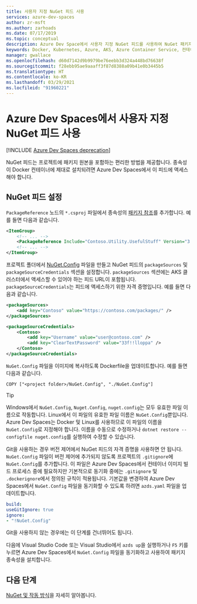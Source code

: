```yaml
---
title: 사용자 지정 NuGet 피드 사용
services: azure-dev-spaces
author: zr-msft
ms.author: zarhoads
ms.date: 07/17/2019
ms.topic: conceptual
description: Azure Dev Space에서 사용자 지정 NuGet 피드를 사용하여 NuGet 패키지에 액세스하고 이를 사용합니다.
keywords: Docker, Kubernetes, Azure, AKS, Azure Container Service, 컨테이너
manager: gwallace
ms.openlocfilehash: d60d7142d9b9979be76eebb3d324a448bd76638f
ms.sourcegitcommit: f28ebb95ae9aaaff3f87d8388a09b41e0b3445b5
ms.translationtype: HT
ms.contentlocale: ko-KR
ms.lasthandoff: 03/29/2021
ms.locfileid: "91960221"
---
```

# <a name="use-a-custom-nuget-feed-with-azure-dev-spaces"></a>Azure Dev Spaces에서 사용자 지정 NuGet 피드 사용

[!INCLUDE [Azure Dev Spaces deprecation](../../../includes/dev-spaces-deprecation.md)]

NuGet 피드는 프로젝트에 패키지 원본을 포함하는 편리한 방법을 제공합니다. 종속성이 Docker 컨테이너에 제대로 설치되려면 Azure Dev Spaces에서 이 피드에 액세스해야 합니다.

## <a name="set-up-a-nuget-feed"></a>NuGet 피드 설정

`PackageReference` 노드의 `*.csproj` 파일에서 종속성의 [패키지 참조](/nuget/consume-packages/package-references-in-project-files)를 추가합니다. 예를 들면 다음과 같습니다.

```xml
<ItemGroup>
    <!-- ... -->
    <PackageReference Include="Contoso.Utility.UsefulStuff" Version="3.6.0" />
    <!-- ... -->
</ItemGroup>
```

프로젝트 폴더에서 [NuGet.Config](/nuget/reference/nuget-config-file) 파일을 만들고 NuGet 피드의 `packageSources` 및 `packageSourceCredentials` 섹션을 설정합니다. `packageSources` 섹션에는 AKS 클러스터에서 액세스할 수 있어야 하는 피드 URL이 포함됩니다. `packageSourceCredentials`는 피드에 액세스하기 위한 자격 증명입니다. 예를 들면 다음과 같습니다.

```xml
<packageSources>
    <add key="Contoso" value="https://contoso.com/packages/" />
</packageSources>

<packageSourceCredentials>
    <Contoso>
        <add key="Username" value="user@contoso.com" />
        <add key="ClearTextPassword" value="33f!!lloppa" />
    </Contoso>
</packageSourceCredentials>
```

`NuGet.Config` 파일을 이미지에 복사하도록 Dockerfile을 업데이트합니다. 예를 들면 다음과 같습니다.

```console
COPY ["<project folder>/NuGet.Config", "./NuGet.Config"]
```

> [!TIP]
> Windows에서 `NuGet.Config`, `Nuget.Config`, `nuget.config`는 모두 유효한 파일 이름으로 작동합니다. Linux에서 이 파일의 유효한 파일 이름은 `NuGet.Config`뿐입니다. Azure Dev Spaces는 Docker 및 Linux를 사용하므로 이 파일의 이름을 `NuGet.Config`로 지정해야 합니다. 이름을 수동으로 수정하거나 `dotnet restore --configfile nuget.config`를 실행하여 수정할 수 있습니다.


Git을 사용하는 경우 버전 제어에서 NuGet 피드의 자격 증명을 사용하면 안 됩니다. `NuGet.Config` 파일이 버전 제어에 추가되지 않도록 프로젝트의 `.gitignore`에 `NuGet.Config`를 추가합니다. 이 파일은 Azure Dev Spaces에서 컨테이너 이미지 빌드 프로세스 중에 필요하지만 기본적으로 동기화 중에는 `.gitignore` 및 `.dockerignore`에서 정의된 규칙이 적용됩니다. 기본값을 변경하여 Azure Dev Spaces에서 `NuGet.Config` 파일을 동기화할 수 있도록 하려면 `azds.yaml` 파일을 업데이트합니다.

```yaml
build:
useGitIgnore: true
ignore:
- "!NuGet.Config"
```

Git을 사용하지 않는 경우에는 이 단계를 건너뛰어도 됩니다.

다음에 Visual Studio Code 또는 Visual Studio에서 `azds up`을 실행하거나 `F5` 키를 누르면 Azure Dev Spaces에서 `NuGet.Config` 파일을 동기화하고 사용하여 패키지 종속성을 설치합니다.

## <a name="next-steps"></a>다음 단계

[NuGet 및 작동 방식](/nuget/what-is-nuget)을 자세히 알아봅니다.
